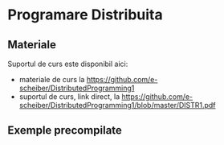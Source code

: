 # Programare Distribuita

## Materiale
Suportul de curs este disponibil aici:
* materiale de curs la https://github.com/e-scheiber/DistributedProgramming1
* suportul de curs, link direct, la https://github.com/e-scheiber/DistributedProgramming1/blob/master/DISTR1.pdf


## Exemple precompilate


